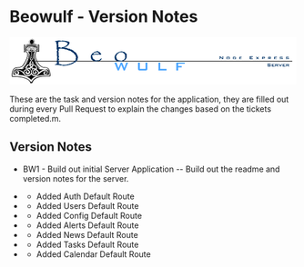 # Beowulf - Version Notes

[![N|Solid](https://github.com/raymondwbayly/beowulf-assets/blob/master/img/pub/beowulf-express-server-banner.png?raw=true)](https://github.com/raymondwbayly/beowulf-server)


These are the task and version notes for the application,  they are filled out during every Pull Request to explain the changes based on the tickets completed.m. 

## Version Notes

  - BW1 - Build out initial Server Application
 -- Build out the readme and version notes for the server. 

 - -   Added Auth Default Route

 - -   Added Users Default Route

 - -   Added Config Default Route

 - -   Added Alerts Default Route

 - -   Added News Default Route

 - -   Added Tasks Default Route

 - -   Added Calendar Default Route



